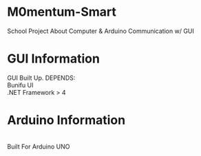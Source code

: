# M0mentum-Smart
School Project About Computer &amp; Arduino Communication w/ GUI

# GUI Information
GUI Built Up. DEPENDS:
<br> Bunifu UI
<br> .NET Framework > 4

# Arduino Information
<br> Built For Arduino UNO

